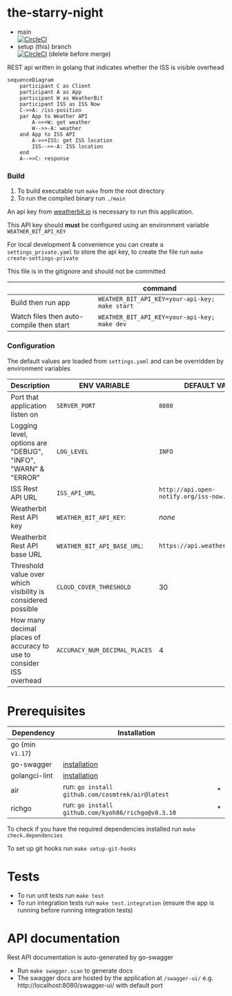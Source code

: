 # the-starry-night

- main  
  [![CircleCI](https://circleci.com/gh/vidhill/the-starry-night/tree/main.svg?style=svg)](https://circleci.com/gh/vidhill/the-starry-night/tree/main)
- setup (this) branch  
  [![CircleCI](https://circleci.com/gh/vidhill/the-starry-night/tree/add-circle-ci.svg?style=svg)](https://circleci.com/gh/vidhill/the-starry-night/tree/add-circle-ci) (delete before merge)

REST api written in golang that indicates whether the ISS is visible overhead

```mermaid
sequenceDiagram
    participant C as Client
    participant A as App
    participant W as WeatherBit
    participant ISS as ISS Now
    C->>A: /iss-position
    par App to Weather API
        A->>+W: get weather
        W-->>-A: weather
    and App to ISS API
        A->>+ISS: get ISS location
        ISS-->>-A: ISS location
    end
    A-->>C: response
```

### Build

1. To build executable run `make` from the root directory
1. To run the compiled binary run `./main`

An api key from [weatherbit.io](https://www.weatherbit.io/api) is necessary to run this application.

This API key should **must** be configured using an environment variable `WEATHER_BIT_API_KEY`

For local development & convenience you can create a `settings_private.yaml` to store the api key,
to create the file run `make create-settings-private`

This file is in the gitignore and should not be committed

|                                          | command                                        |
| ---------------------------------------- | ---------------------------------------------- |
| Build then run app                       | `WEATHER_BIT_API_KEY=your-api-key; make start` |
| Watch files then auto-compile then start | `WEATHER_BIT_API_KEY=your-api-key; make dev`   |

### Configuration

The default values are loaded from `settings.yaml` and can be overridden by environment variables

| Description                                                         | ENV VARIABLE                  | DEFAULT VALUE                             | Required |
| ------------------------------------------------------------------- | ----------------------------- | ----------------------------------------- | -------- |
| Port that application listen on                                     | `SERVER_PORT`                 | `8080`                                    |          |
| Logging level, options are "DEBUG", "INFO", "WARN" & "ERROR"        | `LOG_LEVEL`                   | `INFO`                                    |          |
| ISS Rest API URL                                                    | `ISS_API_URL`                 | `http://api.open-notify.org/iss-now.json` |          |
| Weatherbit Rest API key                                             | `WEATHER_BIT_API_KEY`:        | _none_                                    | yes      |
| Weatherbit Rest API base URL                                        | `WEATHER_BIT_API_BASE_URL`:   | `https://api.weatherbit.io/v2.0`          |          |
| Threshold value over which visibility is considered possible        | `CLOUD_COVER_THRESHOLD`       | 30                                        |          |
| How many decimal places of accuracy to use to consider ISS overhead | `ACCURACY_NUM_DECIMAL_PLACES` | 4                                         |          |

# Prerequisites

| Dependency       | Installation                                                                |     |
| ---------------- | --------------------------------------------------------------------------- | --- |
| go (min `v1.17`) |                                                                             |     |
| go-swagger       | [installation](https://goswagger.io/install.html)                           |     |
| golangci-lint    | [installation](https://golangci-lint.run/usage/install/#local-installation) |     |
| air              | run: `go install github.com/cosmtrek/air@latest`                            | \*  |
| richgo           | run: `go install github.com/kyoh86/richgo@v0.3.10`                          | \*  |

To check if you have the required dependencies installed run `make check.dependencies`

To set up git hooks run `make setup-git-hooks`

# Tests

- To run unit tests run `make test`
- To run integration tests run `make test.integration` (ensure the app is running before running integration tests)

# API documentation

Rest API documentation is auto-generated by go-swagger

- Run `make swagger.scan` to generate docs
- The swagger docs are hosted by the application at `/swagger-ui/` e.g. http://localhost:8080/swagger-ui/ with default port
